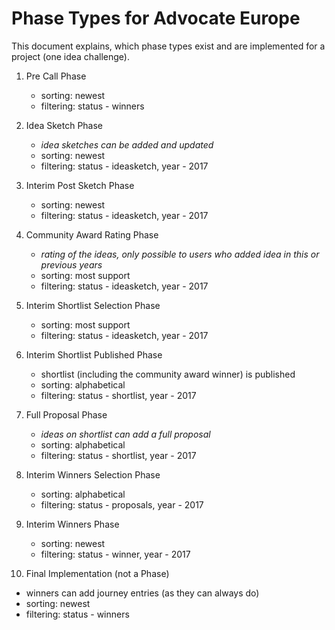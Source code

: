 # Phase Types for Advocate Europe

This document explains, which phase types exist and are implemented for a project (one idea challenge).

1. Pre Call Phase
   - sorting: newest
   - filtering: status - winners

2. Idea Sketch Phase
   - _idea sketches can be added and updated_
   - sorting: newest
   - filtering: status - ideasketch, year - 2017

3. Interim Post Sketch Phase
   - sorting: newest
   - filtering: status - ideasketch, year - 2017

4. Community Award Rating Phase
   - _rating of the ideas, only possible to users who added idea in this or previous years_
   - sorting: most support
   - filtering: status - ideasketch, year - 2017

5. Interim Shortlist Selection Phase
   - sorting: most support
   - filtering: status - ideasketch, year - 2017

6. Interim Shortlist Published Phase
   - shortlist (including the community award winner) is published
   - sorting: alphabetical
   - filtering: status - shortlist, year - 2017

7. Full Proposal Phase
   - _ideas on shortlist can add a full proposal_
   - sorting: alphabetical
   - filtering: status - shortlist, year - 2017

8. Interim Winners Selection Phase
   - sorting: alphabetical
   - filtering: status - proposals, year - 2017

9. Interim Winners Phase
   - sorting: newest
   - filtering: status - winner, year - 2017

10. Final Implementation (not a Phase)
   - winners can add journey entries (as they can always do)
   - sorting: newest
   - filtering: status - winners
